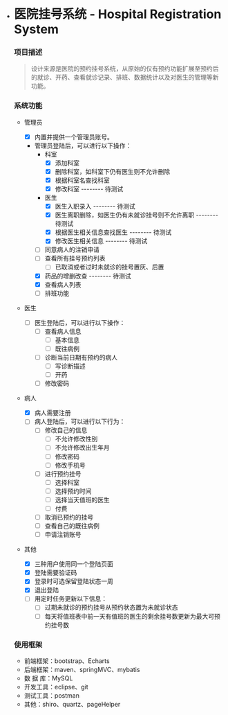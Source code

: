 - # 医院挂号系统 - Hospital Registration System

  ### 项目描述

  > 设计来源是医院的预约挂号系统，从原始的仅有预约功能扩展至预约后的就诊、开药、查看就诊记录、排班、数据统计以及对医生的管理等新功能。

  ### 系统功能

  - 管理员

      - [x] 内置并提供一个管理员账号。
      - 管理员登陆后，可以进行以下操作：
         - 科室
            - [x] 添加科室
            - [x] 删除科室，如科室下仍有医生则不允许删除
            - [x] 根据科室名查找科室
            - [x] 修改科室 -------- 待测试
         - 医生
         	- [x] 医生入职录入  -------- 待测试
            - [x] 医生离职删除，如医生仍有未就诊挂号则不允许离职  -------- 待测试
            - [x] 根据医生相关信息查找医生  -------- 待测试
            - [x] 修改医生相关信息  -------- 待测试
         - [ ] 同意病人的注销申请
         - [ ] 查看所有挂号预约列表
            - [ ] 已取消或者过时未就诊的挂号置灰、后置
         - [x] 药品的增删改查  -------- 待测试
         - [x] 查看病人列表
         - [ ] 排班功能

  - 医生

      - [ ] 医生登陆后，可以进行以下操作：
         - [ ] 查看病人信息
            - [ ] 基本信息
            - [ ] 既往病例
         - [ ] 诊断当前日期有预约的病人
            - [ ] 写诊断描述
            - [ ] 开药
         - [ ] 修改密码

  - 病人

      - [x] 病人需要注册
      - [ ] 病人登陆后，可以进行以下行为：
         - [ ] 修改自己的信息
            - [ ] 不允许修改性别
            - [ ] 不允许修改出生年月
            - [ ] 修改密码
            - [ ] 修改手机号
         - [ ] 进行预约挂号
            - [ ] 选择科室
            - [ ] 选择预约时间
            - [ ] 选择当天值班的医生
            - [ ] 付费
         - [ ] 取消已预约的挂号
         - [ ] 查看自己的既往病例
         - [ ] 申请注销账号

  - 其他

      - [x] 三种用户使用同一个登陆页面
      - [x] 登陆需要验证码
      - [x] 登录时可选保留登陆状态一周
      - [x] 退出登陆
      - [ ] 用定时任务更新以下信息：
         - [ ] 过期未就诊的预约挂号从预约状态置为未就诊状态
         - [ ] 每天将值班表中前一天有值班的医生的剩余挂号数更新为最大可预约挂号数

  ### 使用框架

  - 前端框架：bootstrap、Echarts
  - 后端框架：maven、springMVC、mybatis
  - 数 据 库：MySQL
  - 开发工具：eclipse、git
  - 测试工具：postman
  - 其他：shiro、quartz、pageHelper